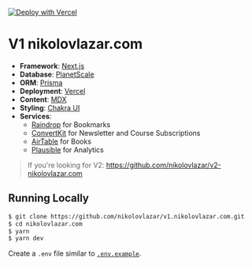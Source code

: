 [![Deploy with Vercel](https://vercel.com/button)](https://vercel.com/new/git/external?repository-url=https://github.com/nikolovlazar/v1.nikolovlazar.com)

# V1 nikolovlazar.com

- **Framework**: [Next.js](https://nextjs.org/)
- **Database**: [PlanetScale](https://planetscale.com)
- **ORM**: [Prisma](https://prisma.io/)
- **Deployment**: [Vercel](https://vercel.com)
- **Content**: [MDX](https://github.com/mdx-js/mdx)
- **Styling**: [Chakra UI](https://chakra-ui.com/)
- **Services**:
  - [Raindrop](https://raindrop.io/) for Bookmarks
  - [ConvertKit](https://convertkit.com/) for Newsletter and Course Subscriptions
  - [AirTable](https://airtable.com/) for Books
  - [Plausible](https://plausible.io/) for Analytics

> If you're looking for V2: https://github.com/nikolovlazar/v2-nikolovlazar.com

## Running Locally

```bash
$ git clone https://github.com/nikolovlazar/v1.nikolovlazar.com.git
$ cd nikolovlazar.com
$ yarn
$ yarn dev
```

Create a `.env` file similar to [`.env.example`](https://github.com/nikolovlazar/nikolovlazar.com/blob/main/.env.example).
